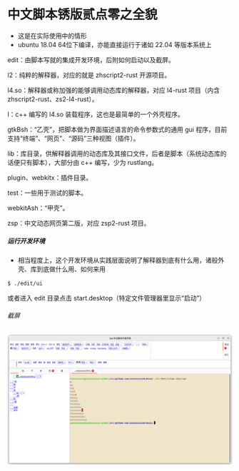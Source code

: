 # 中文脚本锈版贰点零之全貌

* 这是在实际使用中的情形
* ubuntu 18.04 64位下编译，亦能直接运行于诸如 22.04 等版本系统上

edit：由脚本写就的集成开发环境，后附如何启动以及截屏。

l2：纯粹的解释器，对应的就是 zhscript2-rust 开源项目。

l4.so：解释器或称加强的能够调用动态库的解释器，对应 l4-rust 项目（内含 zhscript2-rust、zs2-l4-rust）。

l：c++ 编写的 l4.so 装载程序，这也是最简单的一个外壳程序。

gtkBsh：“乙壳”，把脚本做为界面描述语言的命令参数式的通用 gui 程序，目前支持“终端”、“网页”、“源码”三种视图（插件）。

lib：库目录，供解释器调用的动态库及其接口文件，后者是脚本（系统动态库的话便只有脚本），大部分由 c++ 编写，少为 rustlang。

plugin、webkitx：插件目录。

test：一些用于测试的脚本。

webkitAsh：“甲壳”。

zsp：中文动态网页第二版，对应 zsp2-rust 项目。

##### 运行开发环境

* 相当程度上，这个开发环境从实践层面说明了解释器到底有什么用，诸般外壳、库到底做什么用、如何来用

```bash
$ ./edit/ui
```

或者进入 edit 目录点击 start.desktop（特定文件管理器里显示“启动”）

###### 截屏
![](readme.png)



